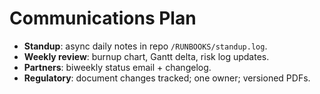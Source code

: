 # Communications Plan

- **Standup**: async daily notes in repo `/RUNBOOKS/standup.log`.
- **Weekly review**: burnup chart, Gantt delta, risk log updates.
- **Partners**: biweekly status email + changelog.
- **Regulatory**: document changes tracked; one owner; versioned PDFs.
